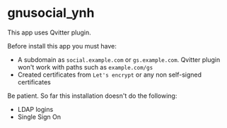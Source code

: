# gnusocial_ynh

This app uses Qvitter plugin.

Before install this app you must have:

- A subdomain as ```social.example.com``` or ```gs.example.com```. Qvitter plugin won't work with paths such as ```example.com/gs```
- Created certificates from ```Let's encrypt``` or any non self-signed certificates

Be patient. So far this installation doesn't do the following:

- LDAP logins
- Single Sign On
